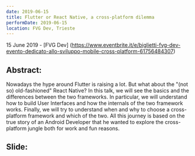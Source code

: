 ```yaml
---
date: 2019-06-15
title: Flutter or React Native, a cross-platform dilemma
performDate: 2019-06-15
location: FVG Dev, Trieste
---
```


15 June 2019 - [FVG Dev] (https://www.eventbrite.it/e/biglietti-fvg-dev-evento-dedicato-allo-sviluppo-mobile-cross-platform-61756484307)

## Abstract:
Nowadays the hype around Flutter is raising a lot. But what about the "(not so) old-fashioned" React Native?
In this talk, we will see the basics and the differences between the two frameworks. In particular, we will understand how to build User Interfaces and how the internals of the two framework works. Finally, we will try to understand when and why to choose a cross-platform framework and which of the two.
All this journey is based on the true story of an Android Developer that he wanted to explore the cross-platform jungle both for work and fun reasons.

## Slide:
<script async class="speakerdeck-embed" data-id="44ec00d6c5fc448b9361b5a879b43d16" data-ratio="1.77777777777778" src="//speakerdeck.com/assets/embed.js"></script>
